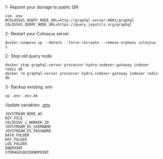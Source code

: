 1- Repoint your storage to public QN

```
vim .env
#COLOSSUS_QUERY_NODE_URL=http://graphql-server:8081/graphql
COLOSSUS_QUERY_NODE_URL=https://query.joyutils.org/graphql
```

2- Restart your Colossus server 
```
docker-compose up --detach --force-recreate --remove-orphans colossus-1
```

2- Stop old query node 

```
docker stop graphql-server processor hydra-indexer-gateway indexer redis db
docker rm graphql-server processor hydra-indexer-gateway indexer redis db
```

3- Backup exisitng .env
```
vp .env .env.bk
```

Update variables:
[.env](./env)

```
JOYSTREAM_NODE_WS
KEY_FILE
COLOSSUS_1_WORKER_ID
JOYSTREAM_ES_USERNAME
JOYSTREAM_ES_PASSWORD
DATA_FOLDER
KEY_FOLDER
LOG_FOLDER
ENDPOINT
STORAGESQUIDENDPOINT
```
